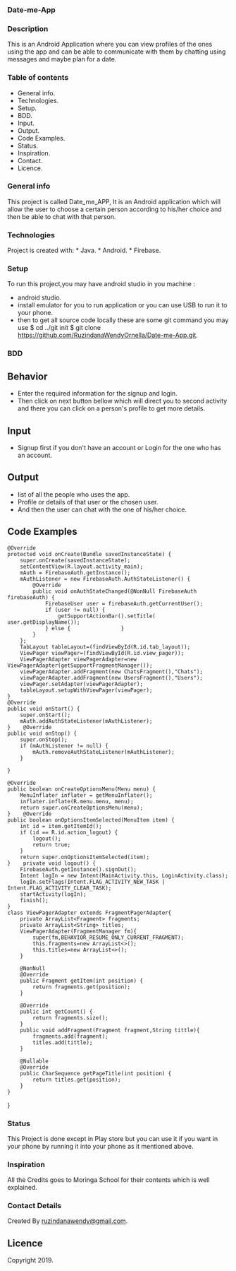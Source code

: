 ### Date-me-App

### Description
This is an Android Application  where you can view profiles of the ones using the app and can be able to communicate with them by chatting using messages and maybe plan for a  date. 

### Table of contents
 * General info.
 * Technologies.
 * Setup.
 * BDD.
 * Input.
 * Output.
 * Code Examples.
 * Status.
 * Inspiration.
 * Contact.
 * Licence.
 ### General info
This project is called Date_me_APP, It is an Android application which will allow the user to choose a certain person according to his/her choice and then be able to chat with that person.

### Technologies
Project is created with: * Java.
                         * Android.
                         * Firebase.
### Setup
To run this project,you may have android studio in you machine :
- android studio.
- install emulator for you to run application or you can use USB to run it to your phone.
- then to get all source code locally these are some git command you may use $ cd ../git init $ git clone https://github.com/RuzindanaWendyOrnella/Date-me-App.git.

### BDD
 ## Behavior
 * Enter the required information for the signup and login.
 * Then click on next button bellow which will direct you to second activity and there you can click on a person's profile to get more details. 
 

 ## Input
 * Signup first if you don't have an account or Login for the one who has an account.
 
 ## Output
 * list of all the people who uses the app.  
 * Profile or details of that user or the chosen user.
 * And then the user can chat with the one of his/her choice.
 

 ## Code Examples

    @Override
    protected void onCreate(Bundle savedInstanceState) {
        super.onCreate(savedInstanceState);
        setContentView(R.layout.activity_main);
        mAuth = FirebaseAuth.getInstance();
        mAuthListener = new FirebaseAuth.AuthStateListener() {
            @Override
            public void onAuthStateChanged(@NonNull FirebaseAuth firebaseAuth) {
                FirebaseUser user = firebaseAuth.getCurrentUser();
                if (user != null) {
                    getSupportActionBar().setTitle(  user.getDisplayName());
                } else {                }
            }
        };
        TabLayout tableLayout=(findViewById(R.id.tab_layout));
        ViewPager viewPager=(findViewById(R.id.view_pager));
        ViewPagerAdapter viewPagerAdapter=new ViewPagerAdapter(getSupportFragmentManager());
        viewPagerAdapter.addFragment(new ChatsFragment(),"Chats");
        viewPagerAdapter.addFragment(new UsersFragment(),"Users");
        viewPager.setAdapter(viewPagerAdapter);
        tableLayout.setupWithViewPager(viewPager);
    }
    @Override
    public void onStart() {
        super.onStart();
        mAuth.addAuthStateListener(mAuthListener);
    }    @Override
    public void onStop() {
        super.onStop();
        if (mAuthListener != null) {
            mAuth.removeAuthStateListener(mAuthListener);
        }

    }

    @Override
    public boolean onCreateOptionsMenu(Menu menu) {
        MenuInflater inflater = getMenuInflater();
        inflater.inflate(R.menu.menu, menu);
        return super.onCreateOptionsMenu(menu);
    }    @Override
    public boolean onOptionsItemSelected(MenuItem item) {
        int id = item.getItemId();
        if (id == R.id.action_logout) {
            logout();
            return true;
        }
        return super.onOptionsItemSelected(item);
    }    private void logout() {
        FirebaseAuth.getInstance().signOut();
        Intent logIn = new Intent(MainActivity.this, LoginActivity.class);
        logIn.setFlags(Intent.FLAG_ACTIVITY_NEW_TASK | Intent.FLAG_ACTIVITY_CLEAR_TASK);
        startActivity(logIn);
        finish();
    }
    class ViewPagerAdapter extends FragmentPagerAdapter{
        private ArrayList<Fragment> fragments;
        private ArrayList<String> titles;
        ViewPagerAdapter(FragmentManager fm){
            super(fm,BEHAVIOR_RESUME_ONLY_CURRENT_FRAGMENT);
            this.fragments=new ArrayList<>();
            this.titles=new ArrayList<>();
        }

        @NonNull
        @Override
        public Fragment getItem(int position) {
            return fragments.get(position);
        }

        @Override
        public int getCount() {
            return fragments.size();
        }
        public void addFragment(Fragment fragment,String tittle){
            fragments.add(fragment);
            titles.add(tittle);
        }

        @Nullable
        @Override
        public CharSequence getPageTitle(int position) {
            return titles.get(position);
        }
    }
}

### Status
 This Project is done except in Play store but you can use it if you want in your phone by running it into your phone as it mentioned above.

### Inspiration
  All the Credits goes to Moringa School for their  contents which is well explained.

### Contact Details
 Created By ruzindanawendy@gmail.com.

## Licence
Copyright 2019. 
